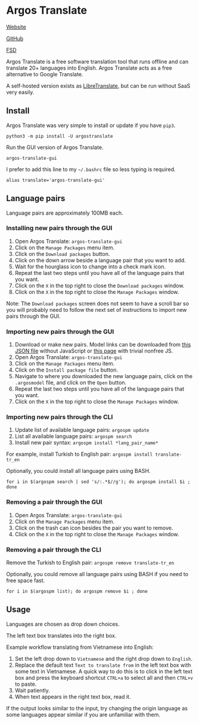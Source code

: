 # Argos Translate

[Website](https://www.argosopentech.com/)

[GitHub](https://github.com/argosopentech/argos-translate)

[FSD](https://directory.fsf.org/wiki/Argos_Translate)

Argos Translate is a free software translation tool that runs offline and can translate 20+ languages into English.  Argos Translate acts as a free alternative to Google Translate.

A self-hosted version exists as [LibreTranslate](https://directory.fsf.org/wiki/LibreTranslate), but can be run without SaaS very easily.

## Install

Argos Translate was very simple to install or update if you have `pip3`.

    python3 -m pip install -U argostranslate

Run the GUI version of Argos Translate.

    argos-translate-gui

I prefer to add this line to my `~/.bashrc` file so less typing is required.

    alias translate='argos-translate-gui'

## Language pairs

Language pairs are approximately 100MB each.

### Installing new pairs through the GUI

1. Open Argos Translate: `argos-translate-gui`
1. Click on the `Manage Packages` menu item.
1. Click on the `Download packages` button.
1. Click on the down arrow beside a language pair that you want to add.
1. Wait for the hourglass icon to change into a check mark icon.
1. Repeat the last two steps until you have all of the language pairs that you want.
1. Click on the `X` in the top right to close the `Download packages` window.
1. Click on the `X` in the top right to close the `Manage Packages` window.

Note: The `Download packages` screen does not seem to have a scroll bar so you will probably need to follow the next set of instructions to import new pairs through the GUI.

### Importing new pairs through the GUI

1. Download or make new pairs.  Model links can be downloaded from [this JSON file](https://raw.githubusercontent.com/argosopentech/argospm-index/main/index.json) without JavaScript or [this page](https://www.argosopentech.com/argospm/index/) with trivial nonfree JS.
1. Open Argos Translate: `argos-translate-gui`
1. Click on the `Manage Packages` menu item.
1. Click on the `Install package file` button.
1. Navigate to where you downloaded the new language pairs, click on the `.argosmodel` file, and click on the `Open` button.
1. Repeat the last two steps until you have all of the language pairs that you want.
1. Click on the `X` in the top right to close the `Manage Packages` window.

### Importing new pairs through the CLI

1. Update list of available language pairs: `argospm update`
1. List all available language pairs: `argospm search`
1. Install new pair syntax: `argospm install *lang_pair_name*`

For example, install Turkish to English pair: `argospm install translate-tr_en`

Optionally, you could install all language pairs using BASH.

    for i in $(argospm search | sed 's/:.*$//g'); do argospm install $i ; done

### Removing a pair through the GUI

1. Open Argos Translate: `argos-translate-gui`
1. Click on the `Manage Packages` menu item.
1. Click on the trash can icon besides the pair you want to remove.
1. Click on the `X` in the top right to close the `Manage Packages` window.

### Removing a pair through the CLI

Remove the Turkish to English pair: `argospm remove translate-tr_en`

Optionally, you could remove all language pairs using BASH if you need to free space fast.

    for i in $(argospm list); do argospm remove $i ; done

## Usage

Languages are chosen as drop down choices.

The left text box translates into the right box.

Example workflow translating from Vietnamese into English:

1. Set the left drop down to `Vietnamese` and the right drop down to `English`.
1. Replace the default text `Text to translate from` in the left text box with some text in Vietnamese.  A quick way to do this is to click in the left text box and press the keyboard shortcut `CTRL+a` to select all and then `CTRL+v` to paste.
1. Wait patiently.
1. When text appears in the right text box, read it.

If the output looks similar to the input, try changing the origin language as some languages appear similar if you are unfamiliar with them.
